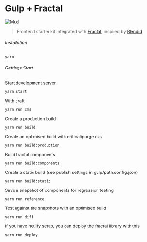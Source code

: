 # Gulp + Fractal

![Mud](http://ournameismud.co.uk/css/images/maps-icon.png)

> Frontend starter kit integrated with [Fractal](http://fractal.build/), inspired by [Blendid](https://github.com/vigetlabs/blendid)

###### Installation

`yarn`

###### Gettings Start

Start development server

`yarn start`

With craft

`yarn run cms`

Create a production build

`yarn run build`

Create an optimised build with critical/purge css

`yarn run build:production`

Build fractal components

`yarn run build:components`

Create a static build (see publish settings in gulp/path.config.json)

`yarn run build:static`

Save a snapshot of components for regression testing

`yarn run reference`

Test against the snapshots with an optimised build

`yarn run diff`

If you have netlify setup, you can deploy the fractal library with this

`yarn run deploy`
